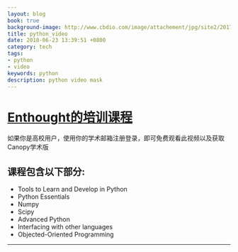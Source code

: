 ```yaml
---
layout: blog
book: true
background-image: http://www.cbdio.com/image/attachement/jpg/site2/20170810/f04da2247c301af63d0815.jpg
title: python_video
date: 2018-06-23 13:39:51 +0800
category: tech
tags: 
- python
- video
keywords: python
description: python video mask
---
```

# [Enthought的培训课程](https://training.enthought.com/courses)

如果你是高校用户，使用你的学术邮箱注册登录，即可免费观看此视频以及获取Canopy学术版

## 课程包含以下部分: 
 * Tools to Learn and Develop in Python
 * Python Essentials
 * Numpy
 * Scipy
 * Advanced Python
 * Interfacing with other languages
 * Objected-Oriented Programming

---
